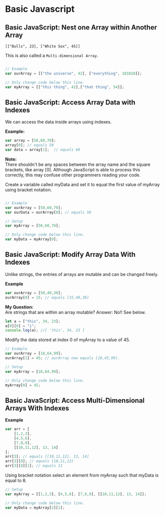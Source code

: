# Basic Javascript

## Basic JavaScript: Nest one Array within Another Array

`[["Bulls", 23], ["White Sox", 45]]`

This is also called a `Multi-dimensional Array`.

```js

// Example
var ourArray = [["the universe", 42], ["everything", 101010]];

// Only change code below this line.
var myArray = [["this thing", 42],["that thing", 54]];
```


## Basic JavaScript: Access Array Data with Indexes

We can access the data inside arrays using indexes.

**Example:**
```js
var array = [50,60,70];
array[0]; // equals 50
var data = array[1];  // equals 60
```
**Note:**  
There shouldn't be any spaces between the array name and the square brackets, like array [0]. Although JavaScript is able to process this correctly, this may confuse other programmers reading your code.

Create a variable called myData and set it to equal the first value of myArray using bracket notation.

```js

// Example
var ourArray = [50,60,70];
var ourData = ourArray[0]; // equals 50

// Setup
var myArray = [50,60,70];

// Only change code below this line.
var myData = myArray[0];
```


## Basic JavaScript: Modify Array Data With Indexes

Unlike strings, the entries of arrays are mutable and can be changed freely.

**Example**  
```js
var ourArray = [50,40,30];
ourArray[0] = 15; // equals [15,40,30]
```

**My Question:**  
Are strings that are within an array mutable? Answer: No!! See below.

```js
let a = ["this", 34, 23];
a[0][0] = "i";
console.log(a); //​​​​​[ 'this', 34, 23 ]​​​​​
```

Modify the data stored at index 0 of myArray to a value of 45.

```js
// Example
var ourArray = [18,64,99];
ourArray[1] = 45; // ourArray now equals [18,45,99].

// Setup
var myArray = [18,64,99];

// Only change code below this line.
myArray[0] = 45;
```

## Basic JavaScript: Access Multi-Dimensional Arrays With Indexes

**Example**  
```js
var arr = [
    [1,2,3],
    [4,5,6],
    [7,8,9],
    [[10,11,12], 13, 14]
];
arr[3]; // equals [[10,11,12], 13, 14]
arr[3][0]; // equals [10,11,12]
arr[3][0][1]; // equals 11
```

Using bracket notation select an element from myArray such that myData is equal to 8.

```js
// Setup
var myArray = [[1,2,3], [4,5,6], [7,8,9], [[10,11,12], 13, 14]];

// Only change code below this line.
var myData = myArray[2][1];
```

